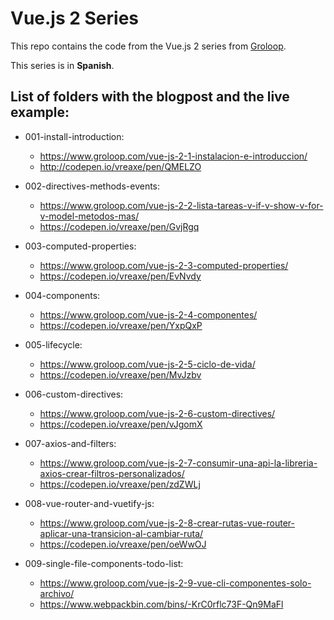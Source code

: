 # Vue.js 2 Series

This repo contains the code from the Vue.js 2 series from [Groloop](https://www.groloop.com/post_series/vue-js-2-frontend-javascript-framework/).

This series is in **Spanish**.

List of folders with the blogpost and the live example:
------
* 001-install-introduction:
  * https://www.groloop.com/vue-js-2-1-instalacion-e-introduccion/
  * http://codepen.io/vreaxe/pen/QMELZO

* 002-directives-methods-events:
  * https://www.groloop.com/vue-js-2-2-lista-tareas-v-if-v-show-v-for-v-model-metodos-mas/
  * https://codepen.io/vreaxe/pen/GvjRgq

* 003-computed-properties:
  * https://www.groloop.com/vue-js-2-3-computed-properties/
  * https://codepen.io/vreaxe/pen/EvNvdy

* 004-components:
  * https://www.groloop.com/vue-js-2-4-componentes/
  * https://codepen.io/vreaxe/pen/YxpQxP

* 005-lifecycle:
  * https://www.groloop.com/vue-js-2-5-ciclo-de-vida/
  * https://codepen.io/vreaxe/pen/MvJzbv

* 006-custom-directives:
  * https://www.groloop.com/vue-js-2-6-custom-directives/
  * https://codepen.io/vreaxe/pen/vJgomX

* 007-axios-and-filters:
  * https://www.groloop.com/vue-js-2-7-consumir-una-api-la-libreria-axios-crear-filtros-personalizados/
  * https://codepen.io/vreaxe/pen/zdZWLj

* 008-vue-router-and-vuetify-js:
  * https://www.groloop.com/vue-js-2-8-crear-rutas-vue-router-aplicar-una-transicion-al-cambiar-ruta/
  * https://codepen.io/vreaxe/pen/oeWwOJ

* 009-single-file-components-todo-list:
  * https://www.groloop.com/vue-js-2-9-vue-cli-componentes-solo-archivo/
  * https://www.webpackbin.com/bins/-KrC0rflc73F-Qn9MaFl
